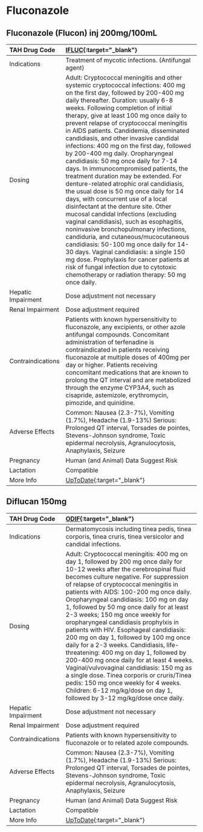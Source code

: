 # Fluconazole

## Fluconazole (Flucon) inj 200mg/100mL

| TAH Drug Code      | [IFLUC](https://www.tahsda.org.tw/drugs/hissearch.php?drug_code=IFLUC){:target="_blank"}                                                                                                                                                                                                                                                                                                                                                                                                                                                                                                                                                                                                                                                                                                                                                                                                                                                                                                                                                                                                                                                                          |
|:-------------------|:------------------------------------------------------------------------------------------------------------------------------------------------------------------------------------------------------------------------------------------------------------------------------------------------------------------------------------------------------------------------------------------------------------------------------------------------------------------------------------------------------------------------------------------------------------------------------------------------------------------------------------------------------------------------------------------------------------------------------------------------------------------------------------------------------------------------------------------------------------------------------------------------------------------------------------------------------------------------------------------------------------------------------------------------------------------------------------------------------------------------------------------------------------------|
| Indications        | Treatment of mycotic infections. (Antifungal agent)                                                                                                                                                                                                                                                                                                                                                                                                                                                                                                                                                                                                                                                                                                                                                                                                                                                                                                                                                                                                                                                                                                               |
| Dosing             | Adult: Cryptococcal meningitis and other systemic cryptococcal infections: 400 mg on the first day, followed by 200-400 mg daily thereafter. Duration: usually 6-8 weeks. Following completion of initial therapy, give at least 100 mg once daily to prevent relapse of cryptococcal meningitis in AIDS patients. Candidemia, disseminated candidiasis, and other invasive candidal infections: 400 mg on the first day, followed by 200-400 mg daily. Oropharyngeal candidiasis: 50 mg once daily for 7-14 days. In immunocompromised patients, the treatment duration may be extended. For denture-related atrophic oral candidiasis, the usual dose is 50 mg once daily for 14 days, with concurrent use of a local disinfectant at the denture site. Other mucosal candidal infections (excluding vaginal candidiasis), such as esophagitis, noninvasive bronchopulmonary infections, candiduria, and cutaneous/mucocutaneous candidiasis: 50-100 mg once daily for 14-30 days. Vaginal candidiasis: a single 150 mg dose. Prophylaxis for cancer patients at risk of fungal infection due to cytotoxic chemotherapy or radiation therapy: 50 mg once daily. |
| Hepatic Impairment | Dose adjustment not necessary                                                                                                                                                                                                                                                                                                                                                                                                                                                                                                                                                                                                                                                                                                                                                                                                                                                                                                                                                                                                                                                                                                                                     |
| Renal Impairment   | Dose adjustment required                                                                                                                                                                                                                                                                                                                                                                                                                                                                                                                                                                                                                                                                                                                                                                                                                                                                                                                                                                                                                                                                                                                                          |
| Contraindications  | Patients with known hypersensitivity to fluconazole, any excipients, or other azole antifungal compounds. Concomitant administration of terfenadine is contraindicated in patients receiving fluconazole at multiple doses of 400mg per day or higher. Patients receiving concomitant medications that are known to prolong the QT interval and are metabolized through the enzyme CYP3A4, such as cisapride, astemizole, erythromycin, pimozide, and quinidine.                                                                                                                                                                                                                                                                                                                                                                                                                                                                                                                                                                                                                                                                                                  |
| Adverse Effects    | Common: Nausea (2.3-7%), Vomiting (1.7%), Headache (1.9-13%) Serious: Prolonged QT interval, Torsades de pointes, Stevens-Johnson syndrome, Toxic epidermal necrolysis, Agranulocytosis, Anaphylaxis, Seizure                                                                                                                                                                                                                                                                                                                                                                                                                                                                                                                                                                                                                                                                                                                                                                                                                                                                                                                                                     |
| Pregnancy          | Human (and Animal) Data Suggest Risk                                                                                                                                                                                                                                                                                                                                                                                                                                                                                                                                                                                                                                                                                                                                                                                                                                                                                                                                                                                                                                                                                                                              |
| Lactation          | Compatible                                                                                                                                                                                                                                                                                                                                                                                                                                                                                                                                                                                                                                                                                                                                                                                                                                                                                                                                                                                                                                                                                                                                                        |
| More Info          | [UpToDate](https://www.uptodate.com/contents/fluconazole-drug-information){:target="_blank"}                                                                                                                                                                                                                                                                                                                                                                                                                                                                                                                                                                                                                                                                                                                                                                                                                                                                                                                                                                                                                                                                      |

## Diflucan 150mg

| TAH Drug Code      | [ODIF](https://www.tahsda.org.tw/drugs/hissearch.php?drug_code=ODIF){:target="_blank"}                                                                                                                                                                                                                                                                                                                                                                                                                                                                                                                                                                                                                                                                                                                                                                     |
|:-------------------|:-----------------------------------------------------------------------------------------------------------------------------------------------------------------------------------------------------------------------------------------------------------------------------------------------------------------------------------------------------------------------------------------------------------------------------------------------------------------------------------------------------------------------------------------------------------------------------------------------------------------------------------------------------------------------------------------------------------------------------------------------------------------------------------------------------------------------------------------------------------|
| Indications        | Dermatomycosis including tinea pedis, tinea corporis, tinea cruris, tinea versicolor and candidal infections.                                                                                                                                                                                                                                                                                                                                                                                                                                                                                                                                                                                                                                                                                                                                              |
| Dosing             | Adult: Cryptococcal meningitis: 400 mg on day 1, followed by 200 mg once daily for 10-12 weeks after the cerebrospinal fluid becomes culture negative. For suppression of relapse of cryptococcal meningitis in patients with AIDS: 100-200 mg once daily. Oropharyngeal candidiasis: 100 mg on day 1, followed by 50 mg once daily for at least 2-3 weeks; 150 mg once weekly for oropharyngeal candidiasis prophylxis in patients with HIV. Esophageal candidiasis: 200 mg on day 1, followed by 100 mg once daily for a 2-3 weeks. Candidiasis, life-threatening: 400 mg on day 1, followed by 200-400 mg once daily for at least 4 weeks. Vaginal/vulvovaginal candidiasis: 150 mg as a single dose. Tinea corporis or cruris/Tinea pedis: 150 mg once weekly for 4 weeks. Children: 6-12 mg/kg/dose on day 1, followed by 3-12 mg/kg/dose once daily. |
| Hepatic Impairment | Dose adjustment not necessary                                                                                                                                                                                                                                                                                                                                                                                                                                                                                                                                                                                                                                                                                                                                                                                                                              |
| Renal Impairment   | Dose adjustment required                                                                                                                                                                                                                                                                                                                                                                                                                                                                                                                                                                                                                                                                                                                                                                                                                                   |
| Contraindications  | Patients with known hypersensitivity to fluconazole or to related azole compounds.                                                                                                                                                                                                                                                                                                                                                                                                                                                                                                                                                                                                                                                                                                                                                                         |
| Adverse Effects    | Common: Nausea (2.3-7%), Vomiting (1.7%), Headache (1.9-13%) Serious: Prolonged QT interval, Torsades de pointes, Stevens-Johnson syndrome, Toxic epidermal necrolysis, Agranulocytosis, Anaphylaxis, Seizure                                                                                                                                                                                                                                                                                                                                                                                                                                                                                                                                                                                                                                              |
| Pregnancy          | Human (and Animal) Data Suggest Risk                                                                                                                                                                                                                                                                                                                                                                                                                                                                                                                                                                                                                                                                                                                                                                                                                       |
| Lactation          | Compatible                                                                                                                                                                                                                                                                                                                                                                                                                                                                                                                                                                                                                                                                                                                                                                                                                                                 |
| More Info          | [UpToDate](https://www.uptodate.com/contents/fluconazole-drug-information){:target="_blank"}                                                                                                                                                                                                                                                                                                                                                                                                                                                                                                                                                                                                                                                                                                                                                               |

